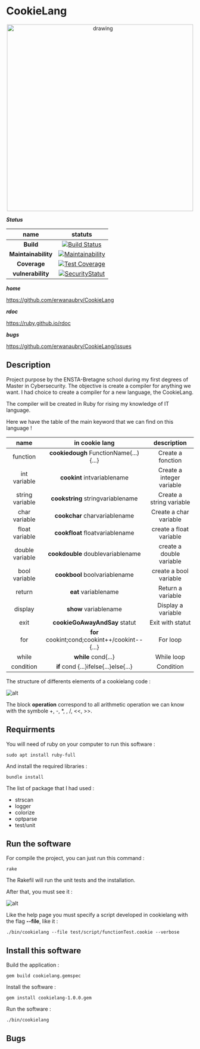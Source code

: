 # CookieLang

<center><img src="https://raw.githubusercontent.com/erwanaubry/CookieLang/main/img/logo.png" alt="drawing" width="500"/></center>

**_Status_**

name | statuts
:-: | :-:
**Build** | [![Build Status](https://travis-ci.org/erwanaubry/CookieLang.svg?branch=main)](https://travis-ci.org/erwanaubry/CookieLang)
**Maintainability** | [![Maintainability](https://api.codeclimate.com/v1/badges/c4304dfcf9aa19c69770/maintainability)](https://codeclimate.com/github/erwanaubry/CookieLang/maintainability)
**Coverage** | [![Test Coverage](https://api.codeclimate.com/v1/badges/c4304dfcf9aa19c69770/test_coverage)](https://codeclimate.com/github/erwanaubry/CookieLang/test_coverage)
**vulnerability** | [![SecurityStatut](https://snyk.io/test/github/erwanaubry/cookielang/badge.svg)](https://snyk.io/test/github/erwanaubry/cookielang)

**_home_**

<https://github.com/erwanaubry/CookieLang>

**_rdoc_**

<https://ruby.github.io/rdoc>

**_bugs_**

<https://github.com/erwanaubry/CookieLang/issues>

## Description

Project purpose by the ENSTA-Bretagne school during my first degrees of Master in Cybersecurity. The objective is create a compiler for anything we want. I had choice to create a compiler for a new language, the CookieLang.

The compiler will be created in Ruby for rising my knowledge of IT language.

Here we have the table of the main keyword that we can find on this language !

name | in cookie lang | description
:-: | :-: | :-:
function| **cookiedough** FunctionName(...){...}| Create a fonction
int variable| **cookint** intvariablename| Create a integer variable
string variable| **cookstring** stringvariablename| Create a string variable
char variable| **cookchar** charvariablename| Create a char variable
float variable| **cookfloat** floatvariablename| create a float variable
double variable| **cookdouble** doublevariablename| create a double variable
bool variable| **cookbool** boolvariablename| create a bool variable
return| **eat** variablename| Return a variable
display| **show** variablename| Display a variable
exit| **cookieGoAwayAndSay** statut| Exit with statut
for| **for** cookint;cond;cookint++/cookint--{...}| For loop
while| **while** cond{...}| While loop
condition| **if** cond {...}ifelse{...}else{...}| Condition

The structure of differents elements of a cookielang code :

![alt](https://raw.githubusercontent.com/erwanaubry/CookieLang/main/img/diagCode.drawio.png)

The block **operation** correspond to all arithmetic operation we can know with the symbole +, -, *, , /, <<, >>.

## Requirments

You will need of ruby on your computer to run this software :

    sudo apt install ruby-full

And install the required libraries :

    bundle install

The list of package that I had used :

- strscan
- logger
- colorize
- optparse
- test/unit

## Run the software

For compile the project, you can just run this command :

    rake

The Rakefil will run the unit tests and the installation.

After that, you must see it :

![alt](https://raw.githubusercontent.com/erwanaubry/CookieLang/main/img/help.png)

Like the help page you must specify a script developed in cookielang with the flag **--file**, like it :

    ./bin/cookielang --file test/script/functionTest.cookie --verbose

## Install this software

Build the application :

    gem build cookielang.gemspec

Install the software :

    gem install cookielang-1.0.0.gem

Run the software :

    ./bin/cookielang
## Bugs
